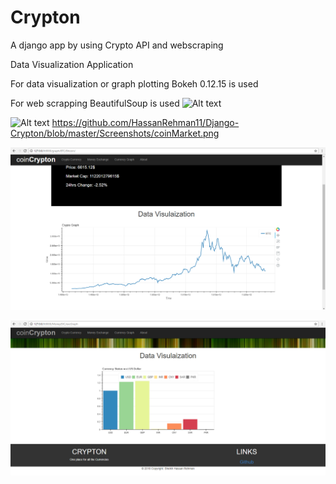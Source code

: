 # Crypton
A django app by using Crypto API and webscraping

Data Visualization Application

For data visualization or graph plotting Bokeh 0.12.15 is used

For web scrapping BeautifulSoup is used
![Alt text](https://github.com/HassanRehman11/Django-Crypton/blob/master/Screenshots/Screenshot%20from%202018-05-11%2001-04-32.png?raw=true "Title")

![Alt text](https://github.com/HassanRehman11/Django-Crypton/blob/master/Screenshots/coinMarket.png?raw=true "Title")
https://github.com/HassanRehman11/Django-Crypton/blob/master/Screenshots/coinMarket.png


![Alt text](https://github.com/HassanRehman11/Crypton/blob/master/Screenshots/data%20visualization%20of%20btc.PNG?raw=true "Title")



![Alt text](https://github.com/HassanRehman11/Crypton/blob/master/Screenshots/Country%20Currency%20Graph.PNG?raw=true "Title")

